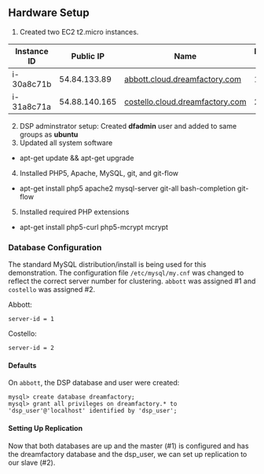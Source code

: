 ## Hardware Setup
1. Created two EC2 t2.micro instances.

| Instance ID | Public IP | Name | MySQL ID |
|-------------|-----------|------| --------------- |
| i-30a8c71b | 54.84.133.89 | [abbott.cloud.dreamfactory.com](https://abbott.cloud.dreamfactory.com/) | 1 |
| i-31a8c71a | 54.88.140.165 | [costello.cloud.dreamfactory.com](https://constello.cloud.dreamfactory.com/) | 2|

2. DSP adminstrator setup: Created **dfadmin** user and added to same groups as **ubuntu**
3. Updated all system software
 * apt-get update && apt-get upgrade
4. Installed PHP5, Apache, MySQL, git, and git-flow
 * apt-get install php5 apache2 mysql-server git-all bash-completion git-flow
5. Installed required PHP extensions
 * apt-get install php5-curl php5-mcrypt mcrypt

### Database Configuration
The standard MySQL distribution/install is being used for this demonstration. The configuration file `/etc/mysql/my.cnf` was changed to reflect the correct server number for clustering. `abbott` was assigned #1 and `costello` was assigned #2.

Abbott:

```mysql
server-id = 1
```

Costello: 

```mysql
server-id = 2
```

#### Defaults
On `abbott`, the DSP database and user were created:

```mysql
mysql> create database dreamfactory;
mysql> grant all privileges on dreamfactory.* to 'dsp_user'@'localhost' identified by 'dsp_user';
```

#### Setting Up Replication
Now that both databases are up and the master (#1) is configured and has the dreamfactory database and the dsp_user, we can set up replication to our slave (#2).
